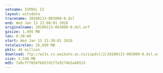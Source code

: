 ```yaml
---
setname: ISPDSL II
layout: witsdata
tracename: 20100113-083000-0.dsl
end: Wed Jan 13 22:00:01 2010
originalname: 20100113-083000-0.dsl.erf
gzsize: 1,495 MB
len: 0:30:00
start: Wed Jan 13 21:30:01 2010
totalwirelen: 26,699 MB
pkts: 46 million
download: ftp://wits.cs.waikato.ac.nz/ispdsl/2/20100113-083000-0.dsl.erf.gz
size: 3,548 MB
md5: 7a0cfff656fb657d1ffe9174b3a48533
---
```

